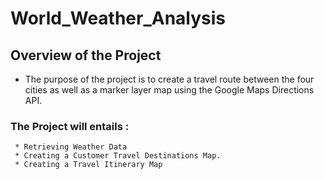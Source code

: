 # World_Weather_Analysis

## Overview of the Project
   * The purpose of the project is to create a travel route between the four cities as well as a marker layer map using the Google Maps Directions API.
### The Project will entails :
     * Retrieving Weather Data
     * Creating a Customer Travel Destinations Map.
     * Creating a Travel Itinerary Map  
